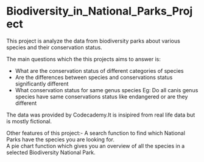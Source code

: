 # Biodiversity_in_National_Parks_Project

This project is analyze the data from biodiversity parks about various species and their conservation status.

The main questions which the this projects aims to answer is:
 - What are the conservation status of different categories of species
 - Are the differences between species and conservations status significantly different 
 - What conservation status for same genus species
  Eg: Do all canis genus species have same conservations status like endangered or are they different

The data was provided by Codecademy.It is insipired from real life data but is mostly fictional.

Other features of this project:-
A search function to find which National Parks have the species you are looking for.  
A pie chart function which gives you an overview of all the species in a selected Biodiversity National Park.
